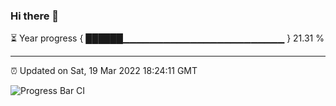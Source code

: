 ### Hi there 👋

⏳ Year progress { ██████▁▁▁▁▁▁▁▁▁▁▁▁▁▁▁▁▁▁▁▁▁▁▁▁ } 21.31 %

---

⏰ Updated on Sat, 19 Mar 2022 18:24:11 GMT

![Progress Bar CI](https://github.com/ZhaoGui/ZhaoGui/workflows/Progress%20Bar%20CI/badge.svg)
